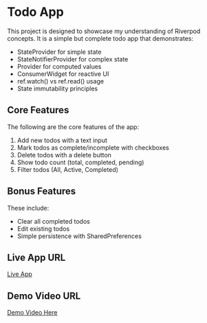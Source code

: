 # Todo App

This project is designed to showcase my understanding of Riverpod concepts. It is a simple but complete todo app that demonstrates:
- StateProvider for simple state
- StateNotifierProvider for complex state
- Provider for computed values
- ConsumerWidget for reactive UI
- ref.watch() vs ref.read() usage
- State immutability principles


## Core Features

The following are the core features of the app:
1. Add new todos with a text input
2. Mark todos as complete/incomplete with checkboxes
3. Delete todos with a delete button
4. Show todo count (total, completed, pending)
5. Filter todos (All, Active, Completed)

## Bonus Features

These include:
- Clear all completed todos
- Edit existing todos
- Simple persistence with SharedPreferences

## Live App URL

[Live App]()

## Demo Video URL
[Demo Video Here](https://youtu.be/hFVZdJ1NIdY)


